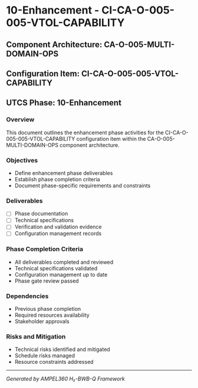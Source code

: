 # 10-Enhancement - CI-CA-O-005-005-VTOL-CAPABILITY

## Component Architecture: CA-O-005-MULTI-DOMAIN-OPS
## Configuration Item: CI-CA-O-005-005-VTOL-CAPABILITY
## UTCS Phase: 10-Enhancement

### Overview
This document outlines the enhancement phase activities for the CI-CA-O-005-005-VTOL-CAPABILITY configuration item within the CA-O-005-MULTI-DOMAIN-OPS component architecture.

### Objectives
- Define enhancement phase deliverables
- Establish phase completion criteria
- Document phase-specific requirements and constraints

### Deliverables
- [ ] Phase documentation
- [ ] Technical specifications
- [ ] Verification and validation evidence
- [ ] Configuration management records

### Phase Completion Criteria
- All deliverables completed and reviewed
- Technical specifications validated
- Configuration management up to date
- Phase gate review passed

### Dependencies
- Previous phase completion
- Required resources availability
- Stakeholder approvals

### Risks and Mitigation
- Technical risks identified and mitigated
- Schedule risks managed
- Resource constraints addressed

---
*Generated by AMPEL360 H₂-BWB-Q Framework*
